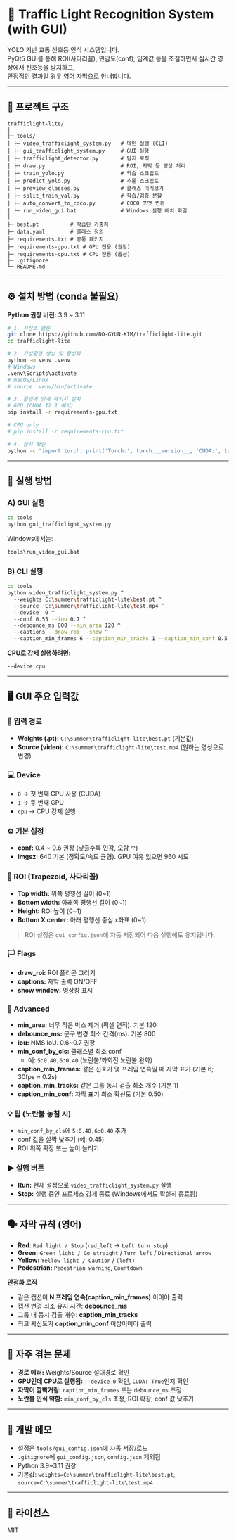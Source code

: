 # 🚦 Traffic Light Recognition System (with GUI)

YOLO 기반 교통 신호등 인식 시스템입니다.  
PyQt5 GUI를 통해 ROI(사다리꼴), 민감도(conf), 임계값 등을 조절하면서 실시간 영상에서 신호등을 탐지하고,  
안정적인 결과일 경우 영어 자막으로 안내합니다.

---

## 📂 프로젝트 구조

```
trafficlight-lite/
│
├─ tools/
│ ├─ video_trafficlight_system.py   # 메인 실행 (CLI)
│ ├─ gui_trafficlight_system.py     # GUI 실행
│ ├─ trafficlight_detector.py       # 탐지 로직
│ ├─ draw.py                        # ROI, 자막 등 영상 처리
│ ├─ train_yolo.py                  # 학습 스크립트
│ ├─ predict_yolo.py                # 추론 스크립트
│ ├─ preview_classes.py             # 클래스 미리보기
│ ├─ split_train_val.py             # 학습/검증 분할
│ ├─ auto_convert_to_coco.py        # COCO 포맷 변환
│ └─ run_video_gui.bat              # Windows 실행 배치 파일
│
├─ best.pt          # 학습된 가중치
├─ data.yaml        # 클래스 정의
├─ requirements.txt # 공통 패키지
├─ requirements-gpu.txt # GPU 전용 (권장)
├─ requirements-cpu.txt # CPU 전용 (옵션)
├─ .gitignore
└─ README.md
```

---

## ⚙️ 설치 방법 (conda 불필요)

**Python 권장 버전:** 3.9 ~ 3.11

```bash
# 1. 저장소 클론
git clone https://github.com/DO-GYUN-KIM/trafficlight-lite.git
cd trafficlight-lite

# 2. 가상환경 생성 및 활성화
python -m venv .venv
# Windows
.venv\Scripts\activate
# macOS/Linux
# source .venv/bin/activate

# 3. 환경에 맞게 패키지 설치
# GPU (CUDA 12.1 예시)
pip install -r requirements-gpu.txt

# CPU only
# pip install -r requirements-cpu.txt

# 4. 설치 확인
python -c "import torch; print('Torch:', torch.__version__, 'CUDA:', torch.cuda.is_available())"
```

---

## 🚀 실행 방법

### A) GUI 실행
```bash
cd tools
python gui_trafficlight_system.py
```

Windows에서는:
```bash
tools\run_video_gui.bat
```

### B) CLI 실행
```bash
cd tools
python video_trafficlight_system.py ^
  --weights C:\summer\trafficlight-lite\best.pt ^
  --source  C:\summer\trafficlight-lite\test.mp4 ^
  --device  0 ^
  --conf 0.55 --iou 0.7 ^
  --debounce_ms 800 --min_area 120 ^
  --captions --draw_roi --show ^
  --caption_min_frames 6 --caption_min_tracks 1 --caption_min_conf 0.5
```

**CPU로 강제 실행하려면:**
```bash
--device cpu
```

---

## 🖥️ GUI 주요 입력값

### 📂 입력 경로
- **Weights (.pt):** `C:\summer\trafficlight-lite\best.pt` (기본값)  
- **Source (video):** `C:\summer\trafficlight-lite\test.mp4` (원하는 영상으로 변경)

### 💻 Device
- `0` → 첫 번째 GPU 사용 (CUDA)  
- `1` → 두 번째 GPU  
- `cpu` → CPU 강제 실행  

### ⚙️ 기본 설정
- **conf:** 0.4 ~ 0.6 권장 (낮출수록 민감, 오탐 ↑)  
- **imgsz:** 640 기본 (정확도/속도 균형). GPU 여유 있으면 960 시도  

### 🔲 ROI (Trapezoid, 사다리꼴)
- **Top width:** 위쪽 평행선 길이 (0~1)  
- **Bottom width:** 아래쪽 평행선 길이 (0~1)  
- **Height:** ROI 높이 (0~1)  
- **Bottom X center:** 아래 평행선 중심 x좌표 (0~1)  

> ROI 설정은 `gui_config.json`에 자동 저장되어 다음 실행에도 유지됩니다.

### 🏳️ Flags
- **draw_roi:** ROI 폴리곤 그리기  
- **captions:** 자막 출력 ON/OFF  
- **show window:** 영상창 표시  

### 🔧 Advanced
- **min_area:** 너무 작은 박스 제거 (픽셀 면적). 기본 120  
- **debounce_ms:** 문구 변경 최소 간격(ms). 기본 800  
- **iou:** NMS IoU. 0.6~0.7 권장  
- **min_conf_by_cls:** 클래스별 최소 conf  
  - 예: `5:0.40,6:0.40` (노란불/좌회전 노란불 완화)  
- **caption_min_frames:** 같은 신호가 몇 프레임 연속일 때 자막 표기 (기본 6; 30fps ≈ 0.2s)  
- **caption_min_tracks:** 같은 그룹 동시 검출 최소 개수 (기본 1)  
- **caption_min_conf:** 자막 표기 최소 확신도 (기본 0.50)  

### 💡 팁 (노란불 놓침 시)
- `min_conf_by_cls`에 `5:0.40,6:0.40` 추가  
- conf 값을 살짝 낮추기 (예: 0.45)  
- ROI 위쪽 확장 또는 높이 늘리기  

### ▶️ 실행 버튼
- **Run:** 현재 설정으로 `video_trafficlight_system.py` 실행  
- **Stop:** 실행 중인 프로세스 강제 종료 (Windows에서도 확실히 종료됨)  

---

## 🗣️ 자막 규칙 (영어)

- **Red:** `Red light / Stop` (`red_left` → `Left turn stop`)  
- **Green:** `Green light / Go straight` / `Turn left` / `Directional arrow`  
- **Yellow:** `Yellow light / Caution` / `(left)`  
- **Pedestrian:** `Pedestrian warning`, `Countdown`  

**안정화 로직**
- 같은 캡션이 **N 프레임 연속(caption_min_frames)** 이어야 출력  
- 캡션 변경 최소 유지 시간: **debounce_ms**  
- 그룹 내 동시 검출 개수: **caption_min_tracks**  
- 최고 확신도가 **caption_min_conf** 이상이어야 출력  

---

## 🧪 자주 겪는 문제

- **경로 에러:** Weights/Source 절대경로 확인  
- **GPU인데 CPU로 실행됨:** `--device 0` 확인, `CUDA: True`인지 확인  
- **자막이 깜빡거림:** `caption_min_frames` 또는 `debounce_ms` 조정  
- **노란불 인식 약함:** `min_conf_by_cls` 조정, ROI 확장, conf 값 낮추기  

---

## 📌 개발 메모

- 설정은 `tools/gui_config.json`에 자동 저장/로드  
- `.gitignore`에 `gui_config.json`, `config.json` 제외됨  
- Python 3.9~3.11 권장  
- 기본값: `weights=C:\summer\trafficlight-lite\best.pt`, `source=C:\summer\trafficlight-lite\test.mp4`  

---

## 📝 라이선스
MIT
